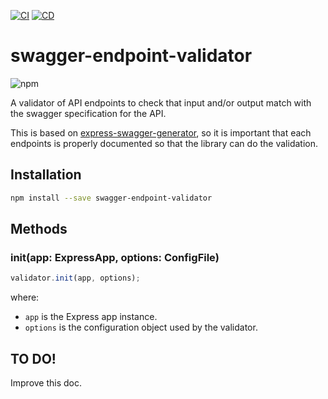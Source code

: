 [![CI](https://github.com/guidesmiths/swagger-endpoint-validator/actions/workflows/ci.yml/badge.svg)](https://github.com/guidesmiths/swagger-endpoint-validator/actions/workflows/ci.yml)
[![CD](https://github.com/guidesmiths/swagger-endpoint-validator/actions/workflows/cd.yml/badge.svg)](https://github.com/guidesmiths/swagger-endpoint-validator/actions/workflows/cd.yml)

# swagger-endpoint-validator

![npm](https://img.shields.io/npm/v/swagger-endpoint-validator)

A validator of API endpoints to check that input and/or output match with the swagger specification for the API.

This is based on [express-swagger-generator](https://www.npmjs.com/package/express-swagger-generator), so it is important that each endpoints is properly documented so that the library can do the validation.

## Installation

```bash
npm install --save swagger-endpoint-validator
```

## Methods

### init(app: ExpressApp, options: ConfigFile)

```js
validator.init(app, options);
```

where:

  - `app` is the Express app instance.
  - `options` is the configuration object used by the validator.

## TO DO!

Improve this doc.